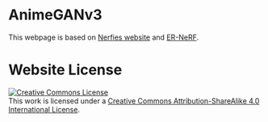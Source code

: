 # AnimeGANv3

This webpage is based on [Nerfies website](https://nerfies.github.io) and [ER-NeRF](https://github.com/Fictionarry/ER-NeRF/tree/webpage).

# Website License
<a rel="license" href="http://creativecommons.org/licenses/by-sa/4.0/"><img alt="Creative Commons License" style="border-width:0" src="https://i.creativecommons.org/l/by-sa/4.0/88x31.png" /></a><br />This work is licensed under a <a rel="license" href="http://creativecommons.org/licenses/by-sa/4.0/">Creative Commons Attribution-ShareAlike 4.0 International License</a>.
